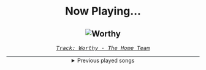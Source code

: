 <div align="center"> 
<h1>Now Playing...</h1>

![Worthy](https://i.scdn.co/image/ab67616d00001e026ee3fd4fbb598448e144cf4f)
--
_<samp><a href="https://open.spotify.com/track/6UcydD46iXzyCpoJYeM8tG">Track: Worthy - The Home Team</a></samp>_

<div style="border: 1px #4B5054 solid"></div>
<details>
  <summary>
    Previous played songs
  </summary>
  <table>
    <thead>
      <tr>
        <th>
          Artist
        </th>
        <th>
          Song
        </th>
        <th>
          Link
        </th>
      </tr>
    </thead>
    <tbody>
      <tr><td>The Home Team</td><td>Worthy</td><td><a href="https://open.spotify.com/track/6UcydD46iXzyCpoJYeM8tG">https://open.spotify.com/track/6UcydD46iXzyCpoJYeM8tG</a></td></tr><tr><td>Dark Divine</td><td>Make Me Disappear</td><td><a href="https://open.spotify.com/track/3EdP6zXUdiqg4135AtFoCI">https://open.spotify.com/track/3EdP6zXUdiqg4135AtFoCI</a></td></tr><tr><td>Dynazty</td><td>The Shoulder Devil - Bonus Track</td><td><a href="https://open.spotify.com/track/0CsvllCGlCojPXRu8GRbCP">https://open.spotify.com/track/0CsvllCGlCojPXRu8GRbCP</a></td></tr><tr><td>Architects</td><td>Whiplash</td><td><a href="https://open.spotify.com/track/5c3Nd8XUPfsO8MLUM1oa7O">https://open.spotify.com/track/5c3Nd8XUPfsO8MLUM1oa7O</a></td></tr><tr><td>Motionless In White</td><td>Sign Of Life</td><td><a href="https://open.spotify.com/track/73QoCfWJJWbRYmm5nCH5Y2">https://open.spotify.com/track/73QoCfWJJWbRYmm5nCH5Y2</a></td></tr><tr><td>Tetrarch</td><td>Anything Like Myself</td><td><a href="https://open.spotify.com/track/7A8VQqrpJVld15zzPjV2vU">https://open.spotify.com/track/7A8VQqrpJVld15zzPjV2vU</a></td></tr><tr><td>Bury Tomorrow</td><td>Black Flame</td><td><a href="https://open.spotify.com/track/6ksA9HQ0aCXhyFR4pe7EmE">https://open.spotify.com/track/6ksA9HQ0aCXhyFR4pe7EmE</a></td></tr><tr><td>SICK PUPPIES</td><td>You're Going Down</td><td><a href="https://open.spotify.com/track/5FQXMRDSTkn9fowDJ3kZo8">https://open.spotify.com/track/5FQXMRDSTkn9fowDJ3kZo8</a></td></tr><tr><td>Three Days Grace</td><td>I Hate Everything About You</td><td><a href="https://open.spotify.com/track/0M955bMOoilikPXwKLYpoi">https://open.spotify.com/track/0M955bMOoilikPXwKLYpoi</a></td></tr><tr><td>Bury Tomorrow</td><td>Choke</td><td><a href="https://open.spotify.com/track/2KGCOtaTbNIbwrxS0a2UMv">https://open.spotify.com/track/2KGCOtaTbNIbwrxS0a2UMv</a></td></tr><tr><td>Nickelback</td><td>Burn It to the Ground</td><td><a href="https://open.spotify.com/track/1jq28NGw6wdtFKx8MBPy6C">https://open.spotify.com/track/1jq28NGw6wdtFKx8MBPy6C</a></td></tr><tr><td>Breaking Benjamin</td><td>I Will Not Bow</td><td><a href="https://open.spotify.com/track/2yXyz4NLTZx9CLdXfLTp5E">https://open.spotify.com/track/2yXyz4NLTZx9CLdXfLTp5E</a></td></tr><tr><td>Breed 77</td><td>La Ultima Hora</td><td><a href="https://open.spotify.com/track/5QvRe4nDXKfaJmdCHgZ0EH">https://open.spotify.com/track/5QvRe4nDXKfaJmdCHgZ0EH</a></td></tr><tr><td>TSS</td><td>Would you be my therapy?</td><td><a href="https://open.spotify.com/track/2gszfZngyBMXMYeRtxvCHt">https://open.spotify.com/track/2gszfZngyBMXMYeRtxvCHt</a></td></tr><tr><td>Sleep Token</td><td>Emergence</td><td><a href="https://open.spotify.com/track/2OMjHcniFxzijWX7EaBrXE">https://open.spotify.com/track/2OMjHcniFxzijWX7EaBrXE</a></td></tr><tr><td>The Home Team</td><td>Somebody Else's Face</td><td><a href="https://open.spotify.com/track/6I84oPiNj3y8UXjEW3HsRU">https://open.spotify.com/track/6I84oPiNj3y8UXjEW3HsRU</a></td></tr><tr><td>Jamie's Elsewhere</td><td>Traveler</td><td><a href="https://open.spotify.com/track/17fP7gAtsvHLQhY779WTnb">https://open.spotify.com/track/17fP7gAtsvHLQhY779WTnb</a></td></tr><tr><td>Lord Belial</td><td>The Whore</td><td><a href="https://open.spotify.com/track/3oZLrLnvn9aGVesm8QbcRh">https://open.spotify.com/track/3oZLrLnvn9aGVesm8QbcRh</a></td></tr><tr><td>The Rasmus</td><td>Break These Chains (feat. Niko Vilhelm of Blind Channel)</td><td><a href="https://open.spotify.com/track/03epNQcpWbIg6kWRIWLfN7">https://open.spotify.com/track/03epNQcpWbIg6kWRIWLfN7</a></td></tr><tr><td>HIMALAYAS</td><td>What If...? - WARGASM (UK) Remix</td><td><a href="https://open.spotify.com/track/5lBkI4mp6nEoCJ2NPGY4RM">https://open.spotify.com/track/5lBkI4mp6nEoCJ2NPGY4RM</a></td></tr>
    </tbody>
  </table>
</details>

</div>
